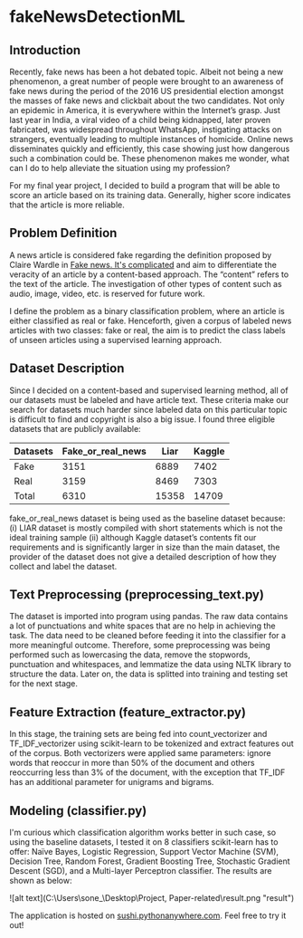 # fakeNewsDetectionML

## **Introduction**
Recently, fake news has been a hot debated topic. Albeit not being a new phenomenon, a great number of people were brought to an awareness of fake news during the period of the 2016 US presidential election amongst the masses of fake news and clickbait about the two candidates. Not only an epidemic in America, it is everywhere within the Internet’s grasp. Just last year in India, a viral video of a child being kidnapped, later proven fabricated, was widespread throughout WhatsApp, instigating attacks on strangers, eventually leading to multiple instances of homicide. Online news disseminates quickly and efficiently, this case showing just how dangerous such a combination could be. These phenomenon makes me wonder, what can I do to help alleviate the situation using my profession? 

For my final year project, I decided to build a program that will be able to score an article based on its training data. Generally, higher score indicates that the article is more reliable. 

## **Problem Definition**
A news article is considered fake regarding the definition proposed by Claire Wardle in [Fake news. It's complicated](https://firstdraftnews.org/fake-news-complicated/) and aim to differentiate the veracity of an article by a content-based approach. The “content” refers to the text of the article. The investigation of other types of content such as audio, image, video, etc. is reserved for future work.

I define the problem as a binary classification problem, where an article is either classified as real or fake. Henceforth, given a corpus of labeled news articles with two classes: fake or real, the aim is to predict the class labels of unseen articles using a supervised learning approach.

## **Dataset Description**
Since I decided on a content-based and supervised learning method, all of our datasets must be labeled and have article text. These criteria make our search for datasets much harder since labeled data on this particular topic is difficult to find and copyright is also a big issue. I found three eligible datasets that are publicly available:

| Datasets	| Fake_or_real_news	| Liar	| Kaggle |
| --- | --- | --- | --- |
| Fake	| 3151	| 6889	| 7402 |
| Real	| 3159	| 8469	| 7303 |
| Total	| 6310	| 15358	| 14709 |

fake_or_real_news dataset is being used as the baseline dataset because:
(i) LIAR dataset is mostly compiled with short statements which is not the ideal training sample 
(ii) although Kaggle dataset’s contents fit our requirements and is significantly larger in size than the main dataset, the provider of the dataset does not give a detailed description of how they collect and label the dataset.

## **Text Preprocessing (preprocessing_text.py)**
The dataset is imported into program using pandas. The raw data contains a lot of punctuations and white spaces that are no help in achieving the task. The data need to be cleaned before feeding it into the classifier for a more meaningful outcome. Therefore, some preprocessing was being performed such as lowercasing the data, remove the stopwords, punctuation and whitespaces, and lemmatize the data using NLTK library to structure the data. Later on, the data is splitted into training and testing set for the next stage.

## **Feature Extraction (feature_extractor.py)**
In this stage, the training sets are being fed into count_vectorizer and TF_IDF_vectorizer using scikit-learn to be tokenized and extract features out of the corpus. Both vectorizers were applied same parameters: ignore words that reoccur in more than 50% of the document and others reoccurring less than 3% of the document, with the exception that TF_IDF has an additional parameter for unigrams and bigrams.

## **Modeling (classifier.py)**
I'm curious which classification algorithm works better in such case, so using the baseline datasets, I tested it on 8 classifiers scikit-learn has to offer: Naïve Bayes, Logistic Regression, Support Vector Machine (SVM), Decision Tree, Random Forest, Gradient Boosting Tree, Stochastic Gradient Descent (SGD), and a Multi-layer Perceptron classifier. The results are shown as below:

![alt text](C:\Users\sone_\Desktop\Project, Paper-related\result.png "result")

The application is hosted on [sushi.pythonanywhere.com](http://sushi.pythonanywhere.com). Feel free to try it out!


